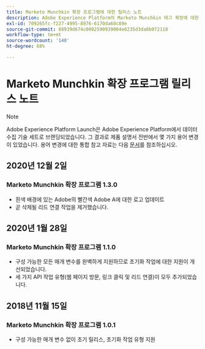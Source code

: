 ```yaml
---
title: Marketo Munchkin 확장 프로그램에 대한 릴리스 노트
description: Adobe Experience Platform의 Marketo Munchkin 태그 확장에 대한 최신 릴리스 노트입니다.
exl-id: 709265fc-f227-4995-8976-6170da60c89e
source-git-commit: 88939d674c0002590939004e0235d3da8b072118
workflow-type: tm+mt
source-wordcount: '140'
ht-degree: 68%

---
```


# Marketo Munchkin 확장 프로그램 릴리스 노트

>[!NOTE]
>
>Adobe Experience Platform Launch은 Adobe Experience Platform에서 데이터 수집 기술 세트로 브랜딩되었습니다. 그 결과로 제품 설명서 전반에서 몇 가지 용어 변경이 있었습니다. 용어 변경에 대한 통합 참고 자료는 다음 [문서](../../../term-updates.md)를 참조하십시오.

## 2020년 12월 2일

### Marketo Munchkin 확장 프로그램 1.3.0

* 흰색 배경에 있는 Adobe의 빨간색 Adobe A에 대한 로고 업데이트
* 곧 삭제될 리드 연결 작업을 제거했습니다.

## 2020년 1월 28일

### Marketo Munchkin 확장 프로그램 1.1.0

* 구성 가능한 모든 매개 변수를 완벽하게 지원하므로 초기화 작업에 대한 지원이 개선되었습니다.
* 세 가지 API 작업 유형(웹 페이지 방문, 링크 클릭 및 리드 연결)이 모두 추가되었습니다.

## 2018년 11월 15일

### Marketo Munchkin 확장 프로그램 1.0.1

* 구성 가능한 매개 변수 없이 초기 릴리스, 초기화 작업 유형 지원
